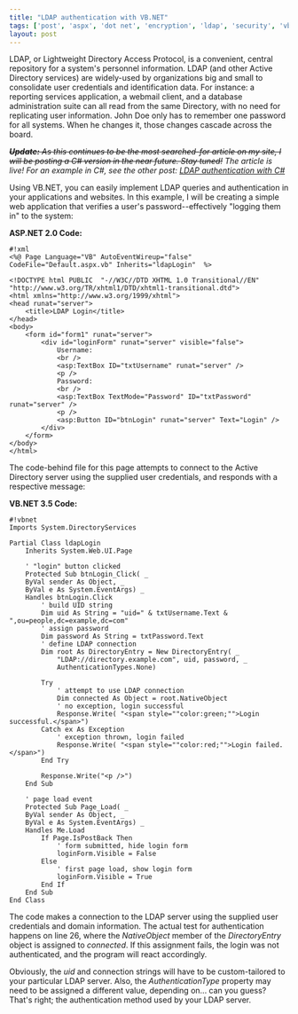 ```yaml
---
title: "LDAP authentication with VB.NET"
tags: ['post', 'aspx', 'dot net', 'encryption', 'ldap', 'security', 'vbnet']
layout: post
---
```


LDAP, or Lightweight Directory Access Protocol, is a convenient, central
repository for a system's personnel information. LDAP (and other Active
Directory services) are widely-used by organizations big and small to
consolidate user credentials and identification data. For instance: a
reporting services application, a webmail client, and a database
administration suite can all read from the same Directory, with no need
for replicating user information. John Doe only has to remember one
password for all systems. When he changes it, those changes cascade
across the board.<!--more-->

*~~**Update:** As this continues to be the most searched-for article on
my site, I will be posting a C# version in the near future. Stay
tuned!~~ The article is live! For an example in C#, see the other post:
[LDAP authentication with
C#](/2013/04/ldap-authentication-with-c-sharp/)*

Using VB.NET, you can easily implement LDAP queries and authentication
in your applications and websites. In this example, I will be creating a
simple web application that verifies a user's password--effectively
"logging them in" to the system:

**ASP.NET 2.0 Code:**

    #!xml
    <%@ Page Language="VB" AutoEventWireup="false" CodeFile="Default.aspx.vb" Inherits="ldapLogin"  %>

    <!DOCTYPE html PUBLIC  "-//W3C//DTD XHTML 1.0 Transitional//EN"  "http://www.w3.org/TR/xhtml1/DTD/xhtml1-transitional.dtd">
    <html xmlns="http://www.w3.org/1999/xhtml">
    <head runat="server">
        <title>LDAP Login</title>
    </head>
    <body>
        <form id="form1" runat="server">
            <div id="loginForm" runat="server" visible="false">
                Username:
                <br />
                <asp:TextBox ID="txtUsername" runat="server" />
                <p />
                Password:
                <br />
                <asp:TextBox TextMode="Password" ID="txtPassword" runat="server" />
                <p />
                <asp:Button ID="btnLogin" runat="server" Text="Login" />
            </div>
        </form>
    </body>
    </html>

The code-behind file for this page attempts to connect to the Active
Directory server using the supplied user credentials, and responds with
a respective message:

**VB.NET 3.5 Code:**

    #!vbnet
    Imports System.DirectoryServices

    Partial Class ldapLogin
        Inherits System.Web.UI.Page

        ' "login" button clicked
        Protected Sub btnLogin_Click( _
        ByVal sender As Object, _
        ByVal e As System.EventArgs) _
        Handles btnLogin.Click
            ' build UID string
            Dim uid As String = "uid=" & txtUsername.Text & ",ou=people,dc=example,dc=com"
            ' assign password
            Dim password As String = txtPassword.Text
            ' define LDAP connection
            Dim root As DirectoryEntry = New DirectoryEntry( _
                "LDAP://directory.example.com", uid, password, _
                AuthenticationTypes.None)

            Try
                ' attempt to use LDAP connection
                Dim connected As Object = root.NativeObject
                ' no exception, login successful
                Response.Write( "<span style=""color:green;"">Login successful.</span>")
            Catch ex As Exception
                ' exception thrown, login failed
                Response.Write( "<span style=""color:red;"">Login failed.</span>")
            End Try

            Response.Write("<p />")
        End Sub

        ' page load event
        Protected Sub Page_Load( _
        ByVal sender As Object, _
        ByVal e As System.EventArgs) _
        Handles Me.Load
            If Page.IsPostBack Then
                ' form submitted, hide login form
                loginForm.Visible = False
            Else
                ' first page load, show login form
                loginForm.Visible = True
            End If
        End Sub
    End Class

The code makes a connection to the LDAP server using the supplied user
credentials and domain information. The actual test for authentication
happens on line 26, where the *NativeObject* member of the *DirectoryEntry*
object is assigned to *connected*. If this assignment
fails, the login was not authenticated, and the program will react
accordingly.

Obviously, the *uid* and connection strings will have to be custom-tailored to
your particular LDAP server. Also, the *AuthenticationType* property may need
to be assigned a different value, depending on... can you guess? That's
right; the authentication method used by your LDAP server.
